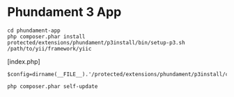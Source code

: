 Phundament 3 App
================

```
cd phundament-app
php composer.phar install
protected/extensions/phundament/p3install/bin/setup-p3.sh /path/to/yii/framework/yiic
```

[index.php]

```
$config=dirname(__FILE__).'/protected/extensions/phundament/p3install/config/main.php';
```





```
php composer.phar self-update
```
